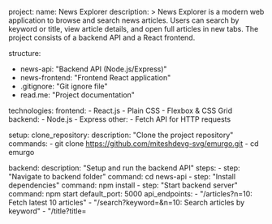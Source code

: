 project:
  name: News Explorer
  description: >
    News Explorer is a modern web application to browse and search news articles.
    Users can search by keyword or title, view article details, and open full articles
    in new tabs. The project consists of a backend API and a React frontend.

structure:
  - news-api: "Backend API (Node.js/Express)"
  - news-frontend: "Frontend React application"
  - .gitignore: "Git ignore file"
  - read.me: "Project documentation"

technologies:
  frontend:
    - React.js
    - Plain CSS
    - Flexbox & CSS Grid
  backend:
    - Node.js
    - Express
  other:
    - Fetch API for HTTP requests

setup:
  clone_repository:
    description: "Clone the project repository"
    commands:
      - git clone https://github.com/miteshdevg-svg/emurgo.git
      - cd emurgo

  backend:
    description: "Setup and run the backend API"
    steps:
      - step: "Navigate to backend folder"
        command: cd news-api
      - step: "Install dependencies"
        command: npm install
      - step: "Start backend server"
        command: npm start
    default_port: 5000
    api_endpoints:
      - "/articles?n=10: Fetch latest 10 articles"
      - "/search?keyword=<keyword>&n=10: Search articles by keyword"
      - "/title?title=<title>: Search articles by title"

  frontend:
    description: "Setup and run the React frontend"
    steps:
      - step: "Navigate to frontend folder"
        command: cd news-frontend
      - step: "Install dependencies"
        command: npm install
      - step: "Start React development server"
        command: npm start
    default_port: 3000
    notes:
      - "Open http://localhost:3000 in your browser"
      - "Ensure backend is running before using the frontend"
      - "Update API URLs in App.js if backend port changes"

usage:
  steps:
    - "Enter a search term in the input field"
    - "Select Keyword or Title from the dropdown"
    - "Click Search"
    - "Browse the results in responsive cards"
    - "Click Read Full Article to open the original source in a new tab"

future_improvements:
  - Dark/Light mode toggle
  - Pagination or infinite scroll
  - Integration with multiple news APIs
  - Smooth animations using Framer Motion
  - Unit and integration tests

author:
  name: Mitesh Devganiya
  email: miteshdevganiya177@gmail.com
  github: https://github.com/miteshdevg-svg/
